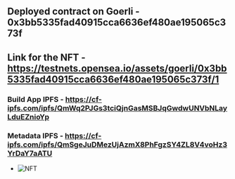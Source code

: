 ## Deployed contract on Goerli - **0x3bb5335fad40915cca6636ef480ae195065c373f**


## Link for the NFT - https://testnets.opensea.io/assets/goerli/0x3bb5335fad40915cca6636ef480ae195065c373f/1

### Build App IPFS - https://cf-ipfs.com/ipfs/QmWq2PJGs3tciQjnGasMSBJqGwdwUNVbNLayLduEZnioYp

### Metadata IPFS - https://cf-ipfs.com/ipfs/QmSgeJuDMezUjAzmX8PhFgzSY4ZL8V4voHz3YrDaY7aATU

- ![NFT](https://i.ibb.co/2N9K6kQ/image.png)
